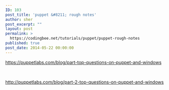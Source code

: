```yaml
---
ID: 103
post_title: 'puppet &#8211; rough notes'
author: sher
post_excerpt: ""
layout: post
permalink: >
  https://codingbee.net/tutorials/puppet/puppet-rough-notes
published: true
post_date: 2014-05-22 00:00:00
---
```

https://puppetlabs.com/blog/part-top-questions-on-puppet-and-windows

&nbsp;

http://puppetlabs.com/blog/part-2-top-questions-on-puppet-and-windows

&nbsp;

&nbsp;
